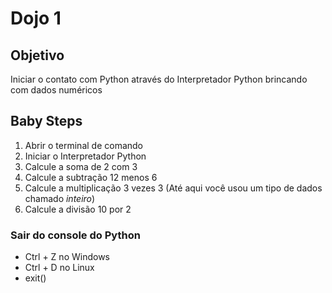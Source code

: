 # Dojo 1


## Objetivo
Iniciar o contato com Python através do Interpretador Python brincando com dados numéricos


## Baby Steps
1. Abrir o terminal de comando
2. Iniciar o Interpretador Python
3. Calcule a soma de 2 com 3
4. Calcule a subtração 12 menos 6
5. Calcule a multiplicação 3 vezes 3 (Até aqui você usou um tipo de dados chamado *inteiro*)
6. Calcule a divisão 10 por 2 




###  Sair do console do Python 
* Ctrl + Z no Windows
* Ctrl + D no Linux
* exit() 








